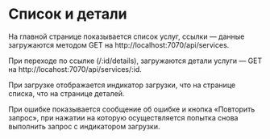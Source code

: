 Список и детали
===

На главной странице показывается список услуг, ссылки — данные загружаются методом GET на http://localhost:7070/api/services.

При переходе по ссылке (/:id/details), загружаются детали услуги — GET на http://locahost:7070/api/services/:id.

При загрузке отображается индикатор загрузки, что на странице списка, что на странице деталей.

При ошибке показывается сообщение об ошибке и кнопка «Повторить запрос», при нажатии на которую осуществляется попытка снова выполнить запрос с индикатором загрузки.